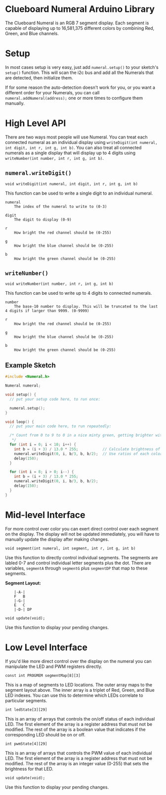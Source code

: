 # Clueboard Numeral Arduino Library

The Clueboard Numeral is an RGB 7 segment display. Each segment is capable of displaying up to 16,581,375 different colors by combining Red, Green, and Blue channels.

# Setup

In most cases setup is very easy, just add `numeral.setup()` to your sketch's
`setup()` function. This will scan the i2c bus and add all the Numerals that
are detected, then initialize them.

If for some reason the auto-detection doesn't work for you, or you want a different order for your Numerals, you can call `numeral.addNumeral(address);` one or more times to configure them manually.

# High Level API

There are two ways most people will use Numeral. You can treat each connected numeral as an individual display using `writeDigit(int numeral, int digit, int r, int g, int b)`. You can also treat all connected numerals as a single display that will display up to 4 digits using `writeNumber(int number, int r, int g, int b)`.

## `numeral.writeDigit()`

`void writeDigit(int numeral, int digit, int r, int g, int b)`

This function can be used to write a single digit to an individual numeral.

    numeral
        The index of the numeral to write to (0-3)

    digit
        The digit to display (0-9)

    r
        How bright the red channel should be (0-255)

    g
        How bright the blue channel should be (0-255)

    b
        How bright the green channel should be (0-255)

## `writeNumber()`

`void writeNumber(int number, int r, int g, int b)`

This function can be used to write up to 4 digits to connected numerals.

    number
        The base-10 number to display. This will be truncated to the last 4 digits if larger than 9999. (0-9999)

    r
        How bright the red channel should be (0-255)

    g
        How bright the blue channel should be (0-255)

    b
        How bright the green channel should be (0-255)

## Example Sketch

```c++
#include <Numeral.h>

Numeral numeral;

void setup() {
  // put your setup code here, to run once:

  numeral.setup();
}

void loop() {
  // put your main code here, to run repeatedly:

  /* Count from 0 to 9 to 0 in a nice minty green, getting brighter with higher numbers.
   */
  for (int i = 0; i < 10; i++) {
    int b = (i + 3) / 13.0 * 255;           // Calculate brightness of the color based on the displayed digit
    numeral.writeDigit(0, i, b/3, b, b/2);  // Use ratios of each color to produce a minty green that gets brighter without changing hue
    delay(150);
  }

  for (int i = 8; i > 0; i--) {
    int b = (i + 3) / 13.0 * 255;
    numeral.writeDigit(0, i, b/3, b, b/2);
    delay(150);
  }
}
```

# Mid-level Interface

For more control over color you can exert direct control over each segment on the display. The display will not be updated immediately, you will have to manually update the display after making changes.

`void segment(int numeral, int segment, int r, int g, int b)`

Use this function to directly control individual segments. The segments are labled 0-7 and control individual letter segments plus the dot. There are variables, `segmentA` through `segmentG` plus `segmentDP` that map to these segments.

**Segment Layout:**

```
    |-A-|
    F   B
    |-G-|
    E   C
    |-D-| DP
```

`void update(void);`

Use this function to display your pending changes.

# Low Level Interface

If you'd like more direct control over the display on the numeral you can manipulate the LED and PWM registers directly.

`const int PROGMEM segmentMap[8][3]`

This is a map of segments to LED locations. The outer array maps to the segment layout above. The inner array is a triplet of Red, Green, and Blue LED indexes. You can use this to determine which LEDs correlate to particular segments.

`int ledState[3][29]`

This is an array of arrays that controls the on/off status of each individual LED. The first element of the array is a register address that must not be modified. The rest of the array is a boolean value that indicates if the corresponding LED should be on or off.

`int pwmState[4][29]`

This is an array of arrays that controls the PWM value of each individual LED. The first element of the array is a register address that must not be modified. The rest of the array is an integer value (0-255) that sets the brightness for that LED.

`void update(void);`

Use this function to display your pending changes.
